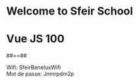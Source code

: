 <!-- .slide: class="first-slide" sfeir-level="1" sfeir-techno="Vue JS" -->
# **Welcome to Sfeir School**
# **Vue JS 100**

##==##

<!-- .slide: class="school-presentation" -->
<div class="wifi">
    <span class="key">Wifi:</span>
    <span> SfeirBeneluxWifi</span>
    <br>
    <span class="key">Mot de passe: </span>
    <span> Jnmrpdm2p<span>
</div>


